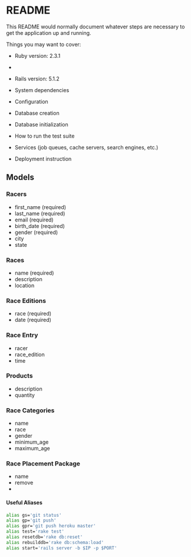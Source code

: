 # README

This README would normally document whatever steps are necessary to get the
application up and running.

Things you may want to cover:

* Ruby version: 2.3.1
* 
* Rails version: 5.1.2

* System dependencies

* Configuration

* Database creation

* Database initialization

* How to run the test suite

* Services (job queues, cache servers, search engines, etc.)

* Deployment instruction
 
## Models

### Racers

* first_name (required)
* last_name (required)
* email (required)
* birth_date (required)
* gender (required)
* city
* state
 
### Races

* name (required)
* description
* location

### Race Editions

* race (required)
* date (required)

### Race Entry

* racer
* race_edition
* time

### Products

* description
* quantity

### Race Categories

* name
* race
* gender
* minimum_age
* maximum_age

### Race Placement Package

* name
* remove
* 

#### Useful Aliases
```bash
alias gs='git status'
alias gp='git push'
alias gpr='git push heroku master'
alias test='rake test'
alias resetdb='rake db:reset'
alias rebuilddb='rake db:schema:load'
alias start='rails server -b $IP -p $PORT'
```


